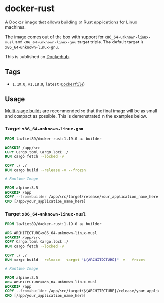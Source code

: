 # docker-rust

A Docker image that allows building of Rust applications for Linux machines.

The image comes out of the box with support for `x86_64-unknown-linux-musl` and `x86_64-unknown-linux-gnu`
target triple. The default target is `x86_64-unknown-linux-gnu`.

This is published on [Dockerhub](https://hub.docker.com/r/lawliet89/docker-rust/).

## Tags

- `1.18.0`, `v1.18.0`, `latest` ([`Dockerfile`](https://github.com/lawliet89/docker-rust/blob/master/Dockerfile))

## Usage

[Multi-stage builds](https://docs.docker.com/engine/userguide/eng-image/multistage-build/) are recommended
so that the final image will be as small and compact as possible. This is demonstrated in the examples below.

### Target `x86_64-unknown-linux-gnu`

```dockerfile
FROM lawliet89/docker-rust:1.19.0 as builder

WORKDIR /app/src
COPY Cargo.toml Cargo.lock ./
RUN cargo fetch --locked -v

COPY ./ ./
RUN cargo build --release -v --frozen

# Runtime Image

FROM alpine:3.5
WORKDIR /app
COPY --from=builder /app/src/target/release/your_application_name_here .
CMD [/app/your_application_name_here]

```

### Target `x86_64-unknown-linux-musl`

```dockerfile
FROM lawliet89/docker-rust:1.19.0 as builder

ARG ARCHITECTURE=x86_64-unknown-linux-musl
WORKDIR /app/src
COPY Cargo.toml Cargo.lock ./
RUN cargo fetch --locked -v

COPY ./ ./
RUN cargo build --release --target "${ARCHITECTURE}" -v --frozen

# Runtime Image

FROM alpine:3.5
ARG ARCHITECTURE=x86_64-unknown-linux-musl
WORKDIR /app
COPY --from=builder /app/src/target/${ARCHITECTURE}/release/your_application_name_here .
CMD [/app/your_application_name_here]
```
